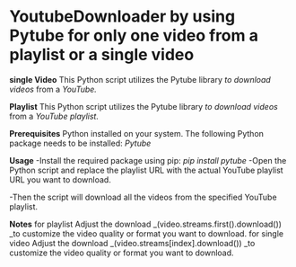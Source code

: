 # YoutubeDownloader by using Pytube for only one video from a playlist or a single video 
**single Video**
This Python script utilizes the Pytube library _to download videos_ from a _YouTube._

**Playlist**
This Python script utilizes the Pytube library _to download videos_ from a _YouTube playlist._

**Prerequisites**
Python installed on your system.
The following Python package needs to be installed:
_Pytube_

**Usage**
-Install the required package using pip:
_pip install pytube_
-Open the Python script and replace the playlist URL with the actual YouTube playlist URL you want to download.

-Then the script will download all the videos from the specified YouTube playlist.

**Notes**
for playlist Adjust the download  _(video.streams.first().download()) _to customize the video quality or format you want to download.
for single video Adjust the download  _(video.streams[index].download()) _to customize the video quality or format you want to download.
